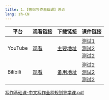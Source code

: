 ```yaml
---
title: 1.【管综写作基础课】总论
lang: zh-CN
---
```


| 平台       | 观看链接   | 下载链接     | 课件链接         |
|----------|--------|----------|--------------|
| YouTube  | [观看]() | [主要地址]() | [测试1]()<br/>[测试2]()<br/>[测试2]()  |
| Bilibili | [观看]() | [备用地址]() | [测试2]()<br/>[测试2]()<br/>[测试2]()      |

[写作基础课-中文写作全程规划导学课.pdf](..%2F..%2Fpublic%2Fwrite%2F1.%E5%86%99%E4%BD%9C-%E5%9F%BA%E7%A1%80%E7%9F%A5%E8%AF%86%2F1.%E3%80%90%E7%AE%A1%E7%BB%BC%E5%86%99%E4%BD%9C%E5%9F%BA%E7%A1%80%E8%AF%BE%E3%80%91%E6%80%BB%E8%AE%BA%2F%E5%86%99%E4%BD%9C%E5%9F%BA%E7%A1%80%E8%AF%BE-%E4%B8%AD%E6%96%87%E5%86%99%E4%BD%9C%E5%85%A8%E7%A8%8B%E8%A7%84%E5%88%92%E5%AF%BC%E5%AD%A6%E8%AF%BE.pdf)


